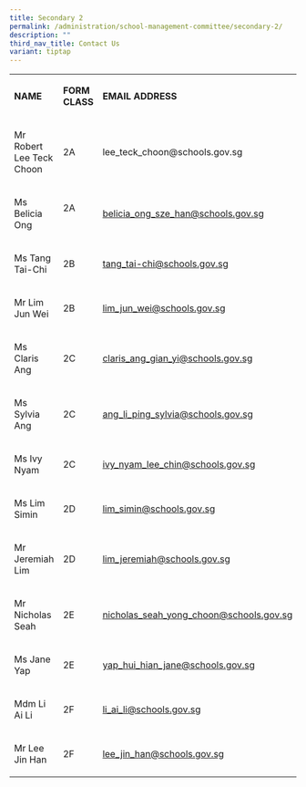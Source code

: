 ```yaml
---
title: Secondary 2
permalink: /administration/school-management-committee/secondary-2/
description: ""
third_nav_title: Contact Us
variant: tiptap
---
```

<table><tbody><tr><td rowspan="1" colspan="1"><p><strong>NAME</strong></p></td><td rowspan="1" colspan="1"><p><strong>FORM CLASS</strong></p></td><td rowspan="1" colspan="1"><p><strong>EMAIL ADDRESS</strong></p></td></tr><tr><td rowspan="1" colspan="1"><p>Mr Robert Lee Teck Choon</p></td><td rowspan="1" colspan="1"><p>2A</p></td><td rowspan="1" colspan="1"><p><a rel="noopener noreferrer nofollow" target="_blank">lee_teck_choon@schools.gov.sg</a></p></td></tr><tr><td rowspan="1" colspan="1"><p>Ms Belicia Ong</p></td><td rowspan="1" colspan="1"><p>2A&nbsp;&nbsp; &nbsp;&nbsp;&nbsp; &nbsp;</p></td><td rowspan="1" colspan="1"><p><a href="mailto:belicia_ong_sze_han@schools.gov.sg" rel="noopener noreferrer nofollow" target="_blank">belicia_ong_sze_han@schools.gov.sg</a></p></td></tr><tr><td rowspan="1" colspan="1"><p>Ms Tang Tai-Chi</p></td><td rowspan="1" colspan="1"><p>2B</p></td><td rowspan="1" colspan="1"><p><a href="mailto:tang_tai-chi@schools.gov.sg" rel="noopener noreferrer nofollow" target="_blank">tang_tai-chi@schools.gov.sg</a></p></td></tr><tr><td rowspan="1" colspan="1"><p>Mr Lim Jun Wei</p></td><td rowspan="1" colspan="1"><p>2B</p></td><td rowspan="1" colspan="1"><p><a href="mailto:lim_jun_wei@schools.gov.sg" rel="noopener noreferrer nofollow" target="_blank">lim_jun_wei@schools.gov.sg</a></p></td></tr><tr><td rowspan="1" colspan="1"><p>Ms Claris Ang</p></td><td rowspan="1" colspan="1"><p>2C</p></td><td rowspan="1" colspan="1"><p><a href="mailto:claris_ang_gian_yi@schools.gov.sg" rel="noopener noreferrer nofollow" target="_blank">claris_ang_gian_yi@schools.gov.sg</a></p></td></tr><tr><td rowspan="1" colspan="1"><p>Ms Sylvia Ang</p></td><td rowspan="1" colspan="1"><p>2C</p></td><td rowspan="1" colspan="1"><p><a href="mailto:ang_li_ping_sylvia@schools.gov.sg" rel="noopener noreferrer nofollow" target="_blank">ang_li_ping_sylvia@schools.gov.sg</a></p></td></tr><tr><td rowspan="1" colspan="1"><p>Ms Ivy Nyam</p></td><td rowspan="1" colspan="1"><p>2C</p></td><td rowspan="1" colspan="1"><p><a href="mailto:ivy_nyam_lee_chin@schools.gov.sg" rel="noopener noreferrer nofollow" target="_blank">ivy_nyam_lee_chin@schools.gov.sg</a></p></td></tr><tr><td rowspan="1" colspan="1"><p>Ms Lim Simin</p></td><td rowspan="1" colspan="1"><p>2D</p></td><td rowspan="1" colspan="1"><p><a href="mailto:lim_simin@schools.gov.sg" rel="noopener noreferrer nofollow" target="_blank">lim_simin@schools.gov.sg</a></p></td></tr><tr><td rowspan="1" colspan="1"><p>Mr Jeremiah Lim</p></td><td rowspan="1" colspan="1"><p>2D</p></td><td rowspan="1" colspan="1"><p><a href="mailto:lim_jeremiah@schools.gov.sg" rel="noopener noreferrer nofollow" target="_blank">lim_jeremiah@schools.gov.sg</a></p></td></tr><tr><td rowspan="1" colspan="1"><p>Mr Nicholas Seah</p></td><td rowspan="1" colspan="1"><p>2E</p></td><td rowspan="1" colspan="1"><p><a href="mailto:nicholas_seah_yong_choon@schools.gov.sg" rel="noopener noreferrer nofollow" target="_blank">nicholas_seah_yong_choon@schools.gov.sg</a></p></td></tr><tr><td rowspan="1" colspan="1"><p>Ms Jane Yap</p></td><td rowspan="1" colspan="1"><p>2E</p></td><td rowspan="1" colspan="1"><p><a href="mailto:yap_hui_hian_jane@schools.gov.sg" rel="noopener noreferrer nofollow" target="_blank">yap_hui_hian_jane@schools.gov.sg</a></p></td></tr><tr><td rowspan="1" colspan="1"><p>Mdm Li Ai Li</p></td><td rowspan="1" colspan="1"><p>2F</p></td><td rowspan="1" colspan="1"><p><a href="mailto:li_ai_li@schools.gov.sg" rel="noopener noreferrer nofollow" target="_blank">li_ai_li@schools.gov.sg</a></p></td></tr><tr><td rowspan="1" colspan="1"><p>Mr Lee Jin Han</p></td><td rowspan="1" colspan="1"><p>2F&nbsp;</p></td><td rowspan="1" colspan="1"><p><a href="mailto:lee_jin_han@schools.gov.sg" rel="noopener noreferrer nofollow" target="_blank">lee_jin_han@schools.gov.sg</a></p></td></tr></tbody></table><p></p>